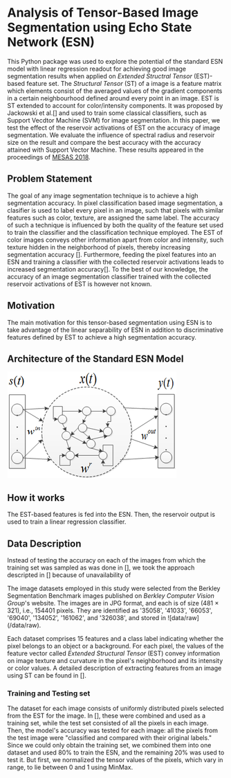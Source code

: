 # Analysis of Tensor-Based Image Segmentation using Echo State Network (ESN)
This Python package was used to explore the potential of the standard ESN model with linear regression readout for achieving good image segmentation results when applied on *Extended Structral Tensor* (EST)-based feature set. The *Structural Tensor* (ST) of a image is a feature matrix which elements consist of the averaged values of the gradient components in a certain neighbourhood defined around every point in an image. EST is ST extended to account for color/intensity components. It was proposed by Jackowski et al.[] and used to train some classical classifiers, such as Support Vecdtor Machine (SVM) for image segmentation. In this paper, we test the effect of the reservoir activations of EST on the accuracy of image segmentation. We evaluate the influence of spectral radius and reservoir size on the result and compare the best accuracy with the accuracy attained with Support Vector Machine. These results appeared in the proceedings of [MESAS 2018](https://link.springer.com/chapter/10.1007/978-3-030-14984-0_36).

 
## Problem Statement
The goal of any image segmentation technique is to achieve a high segmentation accuracy. In pixel classification based image segmentation, a clasifier is used to label every pixel in an image, such that pixels with similar features such as color, texture, are assigned the same label. The accuracy of such a technique is influenced by both the quality of the feature set used to train the classifier and the classification technique employed. The EST of color images conveys other information apart from color and intensity, such texture hidden in the neighborhood of pixels, thereby increasing segmentation accuracy []. Furthermore, feeding the pixel features into an ESN and training a classifier with the collected reservoir activations leads to increased segmentation accuracy[]. To the best of our knowledge, the accuracy of an image segmentation classifier trained with the collected reservoir activations of EST is however not known.

## Motivation
The main motivation for this tensor-based segmentation using ESN is to take advantage of the linear separability of ESN in addition to discriminative features defined by EST to achieve a high segmentation accuracy.

## Architecture of the Standard ESN Model
![standard ESN model](/docs/images/ESN.png)

## How it works
The EST-based features is fed into the ESN. Then, the reservoir output is used to train a linear regression classifier.

## Data Description
Instead of testing the accuracy on each of the images from which the training set was sampled as was done in [], we took the approach descripted in [] because of unavailability of 

The image datasets employed in this study were selected from the Berkley Segmentation Benchmark images published on *Berkley Computer Vision Group*'s website. The images are in JPG format, and each is of size (481 $\times$ 321), i.e., 154401 pixels. They are identified as '35058', '41033', '66053', '69040', '134052', '161062', and '326038', and stored in ![data/raw] (/data/raw).

Each dataset comprises 15 features and a class label indicating whether the pixel belongs to an object or a background. 
For each pixel, the values of the feature vector called *Extended Structural Tensor* (EST) convey information on image texture and curvature in the pixel's neighborhood and its intensity or color values. A detailed description of extracting features from an image using ST can be found in [].

### Training and Testing set
The dataset for each image consists of uniformly distributed pixels selected from the EST for the image. In [], these were combined and used as a training set,
while the test set consisted of all the pixels in each image. Then, the model's accuracy was tested for each image: all the pixels from the test image were "classified and compared with their original labels." 
Since we could only obtain the training set, we combined them into one dataset and used 80% to train the ESN, and the remaining 20% was used to test it. But first, we normalized the tensor values of the pixels, which vary in range, to lie between 0 and 1 using MinMax. 